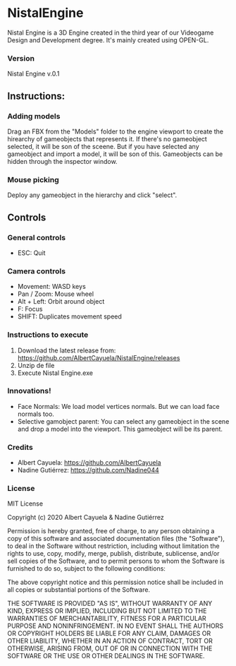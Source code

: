 # NistalEngine
Nistal Engine is a 3D Engine created in the third year of our Videogame Design and Development degree. It's mainly created using OPEN-GL.
### Version
Nistal Engine v.0.1

## Instructions:
### Adding models
Drag an FBX from the "Models" folder to the engine viewport to create the hirearchy of gameobjects that represents it. If there's no gameobject selected, it will be son of the sceene. But if you have selected any gameobject and import a model, it will be son of this.
Gameobjects can be hidden through the inspector window.
### Mouse picking
Deploy any gameobject in the hierarchy and click "select".
## Controls
### General controls
- ESC: Quit
### Camera controls
- Movement: WASD keys
- Pan / Zoom: Mouse wheel
- Alt + Left: Orbit around object
- F: Focus
- SHIFT: Duplicates movement speed

### Instructions to execute
1. Download the latest release from: https://github.com/AlbertCayuela/NistalEngine/releases
2. Unzip de file
3. Execute Nistal Engine.exe

### Innovations!
- Face Normals: We load model vertices normals. But we can load face normals too. 
- Selective gamobject parent: You can select any gameobject in the scene and drop a model into the viewport. This gameobject will be its parent.

### Credits
- Albert Cayuela: https://github.com/AlbertCayuela
- Nadine Gutiérrez: https://github.com/Nadine044

### License
MIT License

Copyright (c) 2020 Albert Cayuela & Nadine Gutiérrez

Permission is hereby granted, free of charge, to any person obtaining a copy
of this software and associated documentation files (the "Software"), to deal
in the Software without restriction, including without limitation the rights
to use, copy, modify, merge, publish, distribute, sublicense, and/or sell
copies of the Software, and to permit persons to whom the Software is
furnished to do so, subject to the following conditions:

The above copyright notice and this permission notice shall be included in all
copies or substantial portions of the Software.

THE SOFTWARE IS PROVIDED "AS IS", WITHOUT WARRANTY OF ANY KIND, EXPRESS OR
IMPLIED, INCLUDING BUT NOT LIMITED TO THE WARRANTIES OF MERCHANTABILITY,
FITNESS FOR A PARTICULAR PURPOSE AND NONINFRINGEMENT. IN NO EVENT SHALL THE
AUTHORS OR COPYRIGHT HOLDERS BE LIABLE FOR ANY CLAIM, DAMAGES OR OTHER
LIABILITY, WHETHER IN AN ACTION OF CONTRACT, TORT OR OTHERWISE, ARISING FROM,
OUT OF OR IN CONNECTION WITH THE SOFTWARE OR THE USE OR OTHER DEALINGS IN THE
SOFTWARE.
